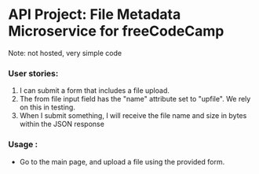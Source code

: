 # API Project: File Metadata Microservice for freeCodeCamp

Note: not hosted, very simple code

### User stories:

1.  I can submit a form that includes a file upload.
2.  The from file input field has the "name" attribute set to "upfile". We rely on this in testing.
3.  When I submit something, I will receive the file name and size in bytes within the JSON response

### Usage :

-   Go to the main page, and upload a file using the provided form.

